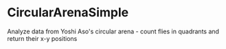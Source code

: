 # CircularArenaSimple
 Analyze data from Yoshi Aso's circular arena - count flies in quadrants and return their x-y positions
